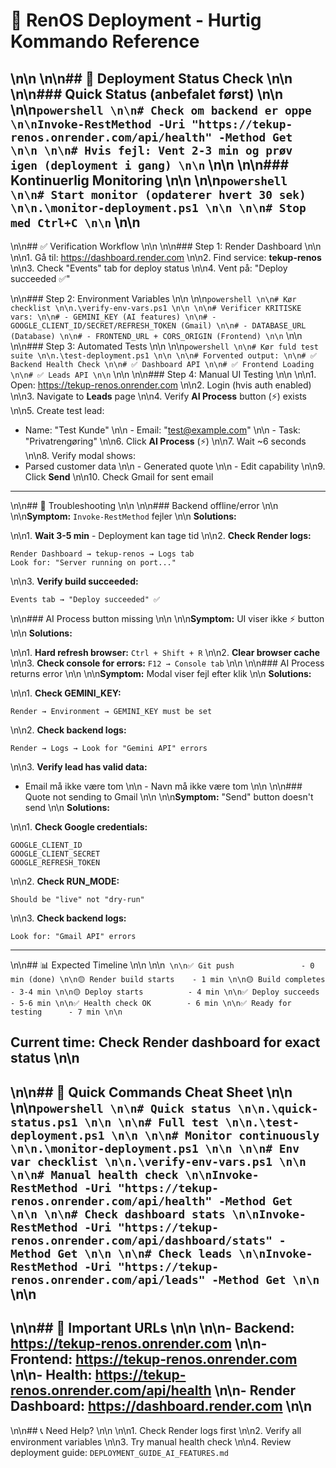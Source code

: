 # 🎯 RenOS Deployment - Hurtig Kommando Reference\n\n\n\n## 🚀 Deployment Status Check\n\n\n\n### Quick Status (anbefalet først)\n\n\n\n```powershell\n\n# Check om backend er oppe\n\nInvoke-RestMethod -Uri "https://tekup-renos.onrender.com/api/health" -Method Get\n\n\n\n# Hvis fejl: Vent 2-3 min og prøv igen (deployment i gang)\n\n```\n\n\n\n### Kontinuerlig Monitoring\n\n\n\n```powershell\n\n# Start monitor (opdaterer hvert 30 sek)\n\n.\monitor-deployment.ps1\n\n\n\n# Stop med Ctrl+C\n\n```\n\n
---
\n\n## ✅ Verification Workflow\n\n\n\n### Step 1: Render Dashboard\n\n\n\n1. Gå til: <https://dashboard.render.com>\n\n2. Find service: **tekup-renos**\n\n3. Check "Events" tab for deploy status\n\n4. Vent på: "Deploy succeeded ✅"
\n\n### Step 2: Environment Variables\n\n\n\n```powershell\n\n# Kør checklist\n\n.\verify-env-vars.ps1\n\n\n\n# Verificer KRITISKE vars:\n\n# - GEMINI_KEY (AI features)\n\n# - GOOGLE_CLIENT_ID/SECRET/REFRESH_TOKEN (Gmail)\n\n# - DATABASE_URL (Database)\n\n# - FRONTEND_URL + CORS_ORIGIN (Frontend)\n\n```\n\n\n\n### Step 3: Automated Tests\n\n\n\n```powershell\n\n# Kør fuld test suite\n\n.\test-deployment.ps1\n\n\n\n# Forvented output:\n\n# ✅ Backend Health Check\n\n# ✅ Dashboard API\n\n# ✅ Frontend Loading\n\n# ✅ Leads API\n\n```\n\n\n\n### Step 4: Manual UI Testing\n\n\n\n1. Open: <https://tekup-renos.onrender.com>\n\n2. Login (hvis auth enabled)\n\n3. Navigate to **Leads** page\n\n4. Verify **AI Process** button (⚡) exists\n\n5. Create test lead:
   - Name: "Test Kunde"\n\n   - Email: "<test@example.com>"\n\n   - Task: "Privatrengøring"\n\n6. Click **AI Process** (⚡)\n\n7. Wait ~6 seconds\n\n8. Verify modal shows:
   - Parsed customer data\n\n   - Generated quote\n\n   - Edit capability\n\n9. Click **Send**\n\n10. Check Gmail for sent email

---
\n\n## 🐛 Troubleshooting\n\n\n\n### Backend offline/error\n\n\n\n**Symptom:** `Invoke-RestMethod` fejler\n\n
**Solutions:**
\n\n1. **Wait 3-5 min** - Deployment kan tage tid\n\n2. **Check Render logs:**

   ```
   Render Dashboard → tekup-renos → Logs tab
   Look for: "Server running on port..."
   ```
\n\n3. **Verify build succeeded:**

   ```
   Events tab → "Deploy succeeded" ✅
   ```
\n\n### AI Process button missing\n\n\n\n**Symptom:** UI viser ikke ⚡ button\n\n
**Solutions:**
\n\n1. **Hard refresh browser:** `Ctrl + Shift + R`\n\n2. **Clear browser cache**\n\n3. **Check console for errors:** `F12 → Console tab`\n\n\n\n### AI Process returns error\n\n\n\n**Symptom:** Modal viser fejl efter klik\n\n
**Solutions:**
\n\n1. **Check GEMINI_KEY:**

   ```
   Render → Environment → GEMINI_KEY must be set
   ```
\n\n2. **Check backend logs:**

   ```
   Render → Logs → Look for "Gemini API" errors
   ```
\n\n3. **Verify lead has valid data:**
   - Email må ikke være tom\n\n   - Navn må ikke være tom\n\n\n\n### Quote not sending to Gmail\n\n\n\n**Symptom:** "Send" button doesn't send\n\n
**Solutions:**
\n\n1. **Check Google credentials:**

   ```
   GOOGLE_CLIENT_ID
   GOOGLE_CLIENT_SECRET
   GOOGLE_REFRESH_TOKEN
   ```
\n\n2. **Check RUN_MODE:**

   ```
   Should be "live" not "dry-run"
   ```
\n\n3. **Check backend logs:**

   ```
   Look for: "Gmail API" errors
   ```

---
\n\n## 📊 Expected Timeline\n\n\n\n```\n\n✅ Git push               - 0 min (done)\n\n🟡 Render build starts    - 1 min\n\n🟡 Build completes        - 3-4 min\n\n🟡 Deploy starts          - 4 min\n\n✅ Deploy succeeds        - 5-6 min\n\n✅ Health check OK        - 6 min\n\n✅ Ready for testing      - 7 min\n\n```

**Current time:** Check Render dashboard for exact status\n\n
---
\n\n## 🎯 Quick Commands Cheat Sheet\n\n\n\n```powershell\n\n# Quick status\n\n.\quick-status.ps1\n\n\n\n# Full test\n\n.\test-deployment.ps1\n\n\n\n# Monitor continuously\n\n.\monitor-deployment.ps1\n\n\n\n# Env var checklist\n\n.\verify-env-vars.ps1\n\n\n\n# Manual health check\n\nInvoke-RestMethod -Uri "https://tekup-renos.onrender.com/api/health" -Method Get\n\n\n\n# Check dashboard stats\n\nInvoke-RestMethod -Uri "https://tekup-renos.onrender.com/api/dashboard/stats" -Method Get\n\n\n\n# Check leads\n\nInvoke-RestMethod -Uri "https://tekup-renos.onrender.com/api/leads" -Method Get\n\n```\n\n
---
\n\n## 🔗 Important URLs\n\n\n\n- **Backend:** <https://tekup-renos.onrender.com>\n\n- **Frontend:** <https://tekup-renos.onrender.com>\n\n- **Health:** <https://tekup-renos.onrender.com/api/health>\n\n- **Render Dashboard:** <https://dashboard.render.com>\n\n
---
\n\n## 📞 Need Help?\n\n\n\n1. Check Render logs first\n\n2. Verify all environment variables\n\n3. Try manual health check\n\n4. Review deployment guide: `DEPLOYMENT_GUIDE_AI_FEATURES.md`
